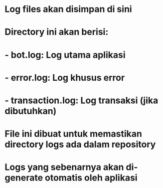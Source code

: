 # Log files akan disimpan di sini

# Directory ini akan berisi:

# - bot.log: Log utama aplikasi

# - error.log: Log khusus error

# - transaction.log: Log transaksi (jika dibutuhkan)

# File ini dibuat untuk memastikan directory logs ada dalam repository

# Logs yang sebenarnya akan di-generate otomatis oleh aplikasi
